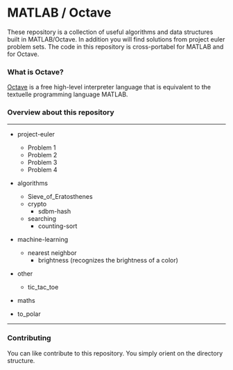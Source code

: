 # MATLAB / Octave

These repository is a collection of useful algorithms and data structures built in MATLAB/Octave. In addition you will find solutions from project euler problem sets. The code in this repository is cross-portabel for MATLAB and for Octave.

### What is Octave?

[Octave](https://www.gnu.org/software/octave/) is a free high-level interpreter language that is equivalent to the textuelle programming language MATLAB.

### Overview about this repository

---

* project-euler
  * Problem 1
  * Problem 2
  * Problem 3
  * Problem 4

* algorithms
  * Sieve_of_Eratosthenes
  * crypto
    * sdbm-hash
  * searching
    * counting-sort

* machine-learning
  * nearest neighbor
     * brightness (recognizes the brightness of a color)
* other
  * tic_tac_toe
* maths
 * to_polar

---

### Contributing

You can like contribute to this repository. You simply orient on the directory structure.
